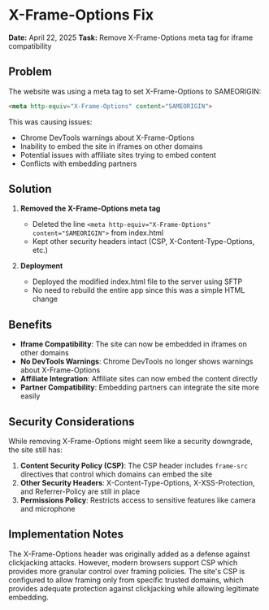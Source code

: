 # X-Frame-Options Fix

**Date:** April 22, 2025
**Task:** Remove X-Frame-Options meta tag for iframe compatibility

## Problem

The website was using a meta tag to set X-Frame-Options to SAMEORIGIN:

```html
<meta http-equiv="X-Frame-Options" content="SAMEORIGIN">
```

This was causing issues:
- Chrome DevTools warnings about X-Frame-Options
- Inability to embed the site in iframes on other domains
- Potential issues with affiliate sites trying to embed content
- Conflicts with embedding partners

## Solution

1. **Removed the X-Frame-Options meta tag**
   - Deleted the line `<meta http-equiv="X-Frame-Options" content="SAMEORIGIN">` from index.html
   - Kept other security headers intact (CSP, X-Content-Type-Options, etc.)

2. **Deployment**
   - Deployed the modified index.html file to the server using SFTP
   - No need to rebuild the entire app since this was a simple HTML change

## Benefits

- **Iframe Compatibility**: The site can now be embedded in iframes on other domains
- **No DevTools Warnings**: Chrome DevTools no longer shows warnings about X-Frame-Options
- **Affiliate Integration**: Affiliate sites can now embed the content directly
- **Partner Compatibility**: Embedding partners can integrate the site more easily

## Security Considerations

While removing X-Frame-Options might seem like a security downgrade, the site still has:

1. **Content Security Policy (CSP)**: The CSP header includes `frame-src` directives that control which domains can embed the site
2. **Other Security Headers**: X-Content-Type-Options, X-XSS-Protection, and Referrer-Policy are still in place
3. **Permissions Policy**: Restricts access to sensitive features like camera and microphone

## Implementation Notes

The X-Frame-Options header was originally added as a defense against clickjacking attacks. However, modern browsers support CSP which provides more granular control over framing policies. The site's CSP is configured to allow framing only from specific trusted domains, which provides adequate protection against clickjacking while allowing legitimate embedding.
